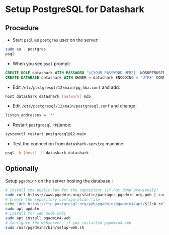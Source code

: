 # Setup PostgreSQL for Datashark

## Procedure

* Start `psql` as `postgres` user on the server:

```bash
sudo su - postgres
psql
```

* When you see `psql` prompt:

```sql
CREATE ROLE datashark WITH PASSWORD '${YOUR_PASSWORD_HERE}' NOSUPERUSER CREATEDB INHERIT LOGIN;
CREATE DATABASE datashark WITH OWNER = datashark ENCODING = 'UTF8' CONNECTION LIMIT = -1;
```

* Edit `/etc/postgresql/12/main/pg_hba.conf` and add:

```bash
host datashark datashark [network] md5
```

* Edit `/etc/postgresql/12/main/postgresql.conf` and change:

```bash
listen_addresses = '*'
```

* Restart `postgresql` instance:

```bash
systemctl restart postgresql@12-main
```

* Test the connection from `datashark-service` machine:

```bash
psql -h [host] -U datashark datashark
```

## Optionally

Setup `pgadmin4` on the server hosting the database :

```bash
# Install the public key for the repository (if not done previously)
sudo curl https://www.pgadmin.org/static/packages_pgadmin_org.pub | sudo apt-key add
# Create the repository configuration file
echo "deb https://ftp.postgresql.org/pub/pgadmin/pgadmin4/apt/$(lsb_release -cs) pgadmin4 main" | sudo tee /etc/apt/sources.list.d/pgadmin4.list
sudo apt update
# Install for web mode only
sudo apt install pgadmin4-web
# Configure the webserver, if you installed pgadmin4-web
sudo /usr/pgadmin4/bin/setup-web.sh
```
